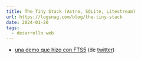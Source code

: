 ```yaml
---
title: The Tiny Stack (Astro, SQLite, Litestream)
url: https://logsnag.com/blog/the-tiny-stack
date: 2024-01-20
tags:
  - desarrollo web
---
```


- [una demo que hizo con FTS5](https://tiny.shayy.org/?q=Elbert) (de [twitter](https://twitter.com/ImSh4yy/status/1748403999198392670))
